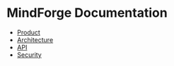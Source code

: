 # MindForge Documentation

* [Product](product/README.md)
* [Architecture](architecture/README.md)
* [API](api/README.md)
* [Security](security/README.md)

